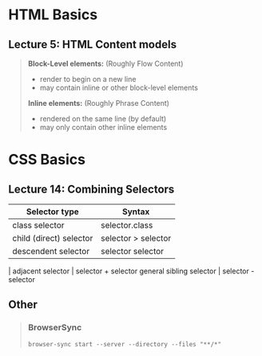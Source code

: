 # HTML Basics

## Lecture 5: HTML Content models

> **Block-Level elements:** (Roughly Flow Content)
> - render to begin on a new line
> - may contain inline or other block-level elements
> 
> **Inline elements:** (Roughly Phrase Content)
> - rendered on the same line (by default)
> - may only contain other inline elements

# CSS Basics
## Lecture 14: Combining Selectors

Selector type | Syntax
---------|----------
 class selector | selector.class
 child (direct) selector | selector > selector
 descendent selector | selector selector
  | 
  adjacent selector | selector + selector
  general sibling selector | selector - selector



## Other
> ### BrowserSync
> ``` browser-sync start --server --directory --files "**/*" ```